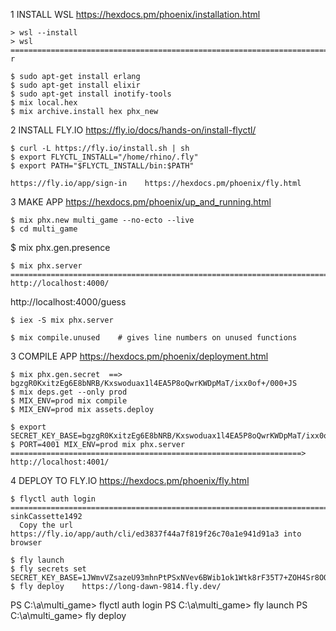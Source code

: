 

1 INSTALL WSL  https://hexdocs.pm/phoenix/installation.html

    > wsl --install
    > wsl ====================================================================================================>  r

    $ sudo apt-get install erlang
    $ sudo apt-get install elixir
    $ sudo apt-get install inotify-tools
    $ mix local.hex
    $ mix archive.install hex phx_new

2 INSTALL FLY.IO  https://fly.io/docs/hands-on/install-flyctl/

    $ curl -L https://fly.io/install.sh | sh
    $ export FLYCTL_INSTALL="/home/rhino/.fly"
    $ export PATH="$FLYCTL_INSTALL/bin:$PATH"

    https://fly.io/app/sign-in    https://hexdocs.pm/phoenix/fly.html


3 MAKE APP  https://hexdocs.pm/phoenix/up_and_running.html

    $ mix phx.new multi_game --no-ecto --live
    $ cd multi_game

$ mix phx.gen.presence

    $ mix phx.server =========================================================================================>  http://localhost:4000/

http://localhost:4000/guess


    $ iex -S mix phx.server

    $ mix compile.unused    # gives line numbers on unused functions

3 COMPILE APP https://hexdocs.pm/phoenix/deployment.html

    $ mix phx.gen.secret  ==> bgzgR0KxitzEg6E8bNRB/Kxswoduax1l4EA5P8oQwrKWDpMaT/ixx0of+/000+JS
    $ mix deps.get --only prod
    $ MIX_ENV=prod mix compile
    $ MIX_ENV=prod mix assets.deploy

    $ export SECRET_KEY_BASE=bgzgR0KxitzEg6E8bNRB/Kxswoduax1l4EA5P8oQwrKWDpMaT/ixx0of+/000+JS
    $ PORT=4001 MIX_ENV=prod mix phx.server  =================================================================>  http://localhost:4001/

4 DEPLOY TO FLY.IO  https://hexdocs.pm/phoenix/fly.html   

    $ flyctl auth login ======================================================================================>  sinkCassette1492
      Copy the url https://fly.io/app/auth/cli/ed3837f44a7f819f26c70a1e941d91a3 into browser
    
    $ fly launch
    $ fly secrets set SECRET_KEY_BASE=1JWmvVZsazeU93mhnPtPSxNVev6BWib1ok1Wtk8rF35T7+ZOH4Sr8OOGXG2P7urF
    $ fly deploy    https://long-dawn-9814.fly.dev/


PS C:\a\multi_game> flyctl auth login 
PS C:\a\multi_game> fly launch
PS C:\a\multi_game> fly deploy